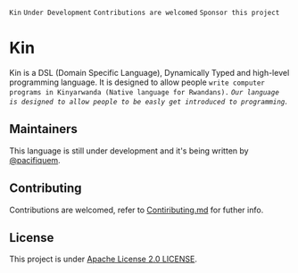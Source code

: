 `Kin` `Under Development` `Contributions are welcomed` `Sponsor this project`

# Kin

Kin is a DSL (Domain Specific Language), Dynamically Typed and high-level programming language.
It is designed to allow people `write computer programs in Kinyarwanda (Native language for Rwandans).`
*`Our language is designed to allow people to be easly get introduced to programming`*.

## Maintainers

This language is still under development and it's being written by [@pacifiquem](https://github.com/pacifiquem).

## Contributing

Contributions are welcomed, refer to [Contiributing.md](https://github.com/kin-lang/kin/blob/main/contributing.md) for futher info.

## License

This project is under [Apache License 2.0 LICENSE](https://github.com/kin-lang/kin/blob/main/LICENSE).
